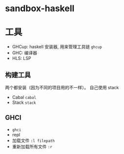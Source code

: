 # sandbox-haskell


# 工具
- GHCup: haskell 安装器, 用来管理工具链 `ghcup`
- GHC: 编译器
- HLS: LSP
## 构建工具
两个都安装（因为不同的项目用的不一样）。 自己使用 stack
- Cabal `cabal`
- Stack `stack`

## GHCI
- `ghci`
- repl
- 加载文件 `:l filepath`
- 重新加载所有文件 `:r`



